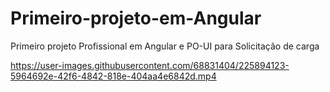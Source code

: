 # Primeiro-projeto-em-Angular
Primeiro projeto Profissional em Angular e PO-UI para  Solicitação de carga 


https://user-images.githubusercontent.com/68831404/225894123-5964692e-42f6-4842-818e-404aa4e6842d.mp4

